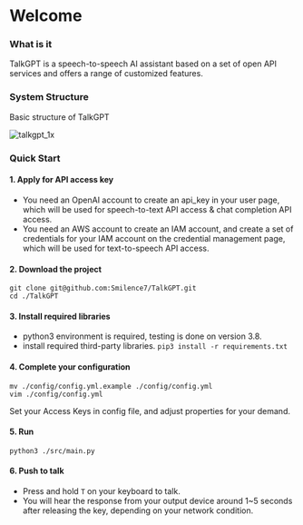 # Welcome

### What is it

TalkGPT is a speech-to-speech AI assistant based on a set of open API services and offers a range of customized features.

### System Structure

Basic structure of TalkGPT


![talkgpt_1x](https://user-images.githubusercontent.com/12277570/233575831-0a669fda-a4e9-40b7-a4e8-98ecc437bfa0.png)


### Quick Start

#### 1. Apply for API access key
- You need an OpenAI account to create an api_key in your user page, which will be used for speech-to-text API access & chat completion API access.
- You need an AWS account to create an IAM account, and create a set of credentials for your IAM account on the credential management page, which will be used for text-to-speech API access.

#### 2. Download the project
```shell
git clone git@github.com:Smilence7/TalkGPT.git
cd ./TalkGPT
```

#### 3. Install required libraries  
- python3 environment is required, testing is done on version 3.8.
- install required third-party libraries. `pip3 install -r requirements.txt`

#### 4. Complete your configuration
```shell
mv ./config/config.yml.example ./config/config.yml
vim ./config/config.yml
```
Set your Access Keys in config file, and adjust properties for your demand.

#### 5. Run  
`python3 ./src/main.py`

#### 6. Push to talk
- Press and hold `T` on your keyboard to talk.  
- You will hear the response from your output device around 1~5 seconds after releasing the key, depending on your network condition.
